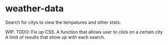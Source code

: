 # weather-data
Search for citys to view the tempatures and other stats.

WIP.
TODO:
Fix up CSS.
A function that allows user to click on a certain city
A limit of results that show up with each search.
